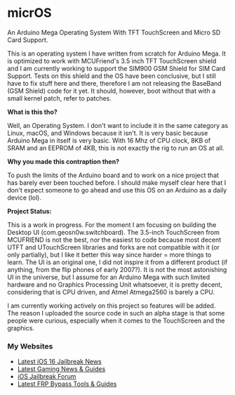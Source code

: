 # micrOS
An Arduino Mega Operating System With TFT TouchScreen and Micro SD Card Support.

<p>This is an operating system I have written from scratch for Arduino Mega. It is optimized to work with MCUFriend's 3.5 inch TFT TouchScreen shield and I am currently working to support the SIM900 GSM Shield for SIM Card Support. Tests on this shield and the OS have been conclusive, but I still have to fix stuff here and there, therefore I am not releasing the BaseBand (GSM Shield) code for it yet. It should, however, boot without that with a small kernel patch, refer to patches.</p>

<p><b>What is this tho?</b></p>
Well, an Operating System. I don't want to include it in the same category as Linux, macOS, and Windows because it isn't. It is very basic because Arduino Mega in itself is very basic. With 16 Mhz of CPU clock, 8KB of SRAM and an EEPROM of 4KB, this is not exactly the rig to run an OS at all.</p>

<p><b>Why you made this contraption then?</b></p>
To push the limits of the Arduino board and to work on a nice project that has barely ever been touched before.
I should make myself clear here that I don't expect someone to go ahead and use this OS on an Arduino as a daily device (lol).</p>

<p><b>Project Status:</b><p>
<p>This is a work in progress. For the moment I am focusing on building the Desktop UI (com.geosn0w.switchboard). The 3.5-inch TouchScreen from MCUFRIEND is not the best, nor the easiest to code because most decent UTFT and UTouchScreen libraries and forks are not compatible with it (or only partially), but I like it better this way since harder = more things to learn.
The UI is an original one, I did not inspire it from a different product (if anything, from the flip phones of early 2007?). It is not the most astonishing UI in the universe, but I assume for an Arduino Mega with such limited hardware and no Graphics Processing Unit whatsoever, it is pretty decent, considering that is CPU driven, and Atmel Atmega2560 is barely a CPU.
</p>

<p>I am currently working actively on this project so features will be added. The reason I uploaded the source code in such an alpha stage is that some people were curious, especially when it comes to the TouchScreen and the graphics.</p>

### My Websites
* <a href="https://idevicecentral.com">Latest iOS 16 Jailbreak News</a>
* <a href="https://gametutorialpro.com">Latest Gaming News & Guides</a>
* <a href="https://jailbreak.fce365.info">iOS Jailbreak Forum</a>
* <a href="https://gsmbypass.com">Latest FRP Bypass Tools & Guides</a>
